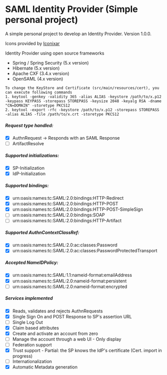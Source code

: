 # SAML Identity Provider (Simple personal project)
A simple personal project to develop an Identity Provider. Version 1.0.0.  
  
Icons provided by [Iconixar](https://www.iconfinder.com/Iconixar)  
  
Identity Provider using open source frameworks
- Spring / Spring Security (5.x version)
- Hibernate (5.x version)
- Apache CXF (3.4.x version)
- OpenSAML (4.x version)

```
To change the KeyStore and Certificate (src/main/resources/cert), you can execute following commands  
1. keytool -genkey -validity 365 -alias ALIAS -keystore /path/to/x.p12 -keypass KEYPASS -storepass STOREPASS -keysize 2048 -keyalg RSA -dname "CN=DOMAIN" -storetype PKCS12
2. keytool -export -rfc -keystore /path/to/x.p12 -storepass STOREPASS -alias ALIAS -file /path/to/x.crt -storetype PKCS12
```

##### Request type handled:
- [x] AuthnRequest -> Responds with an SAML Response
- [ ] ArtifactResolve

##### Supported initializations: 
- [x] SP-Initialization
- [x] IdP-Initialization

##### Supported bindings:
- [x] urn:oasis:names:tc:SAML:2.0:bindings:HTTP-Redirect
- [x] urn:oasis:names:tc:SAML:2.0:bindings:HTTP-POST
- [x] urn:oasis:names:tc:SAML:2.0:bindings:HTTP-POST-SimpleSign
- [ ] urn:oasis:names:tc:SAML:2.0:bindings:SOAP
- [ ] urn:oasis:names:tc:SAML:2.0:bindings:HTTP-Artifact

##### Supported AuthnContextClassRef:
- [x] urn:oasis:names:tc:SAML:2.0:ac:classes:Password
- [x] urn:oasis:names:tc:SAML:2.0:ac:classes:PasswordProtectedTransport

##### Accepted NameIDPolicy:
- [x] urn:oasis:names:tc:SAML:1.1:nameid-format:emailAddress
- [x] urn:oasis:names:tc:SAML:2.0:nameid-format:persistent
- [ ] urn:oasis:names:tc:SAML:2.0:nameid-format:encrypted

##### Services implemented
- [x] Reads, validates and rejects AuthnRequests
- [x] Single Sign On and POST Response to SP's assertion URL
- [ ] Single Log Out
- [x] Claim based attributes
- [x] Create and activate an account from zero
- [ ] Manage the account through a web UI - Only display
- [ ] Federation support
- [x] Trust support - Partial: the SP knows the IdP's certificate (Cert. import in progress)
- [ ] Internationalization
- [x] Automatic Metadata generation